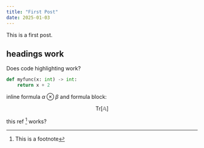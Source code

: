```yaml
---
title: "First Post"
date: 2025-01-03
---
```


This is a first post.

## headings work

Does code highlighting work?

```python
def myfunc(x: int) -> int:
    return x + 2
```

inline formula $\alpha \otimes \beta$ and formula block:

$$
\mathrm{Tr}\left[\mathbb{A}\right]
$$

this ref [^1] works?

[^1]: This is a footnote
